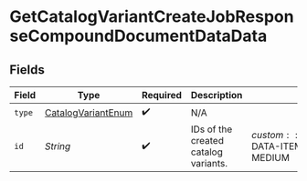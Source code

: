 # GetCatalogVariantCreateJobResponseCompoundDocumentDataData


## Fields

| Field                                                               | Type                                                                | Required                                                            | Description                                                         | Example                                                             |
| ------------------------------------------------------------------- | ------------------------------------------------------------------- | ------------------------------------------------------------------- | ------------------------------------------------------------------- | ------------------------------------------------------------------- |
| `type`                                                              | [CatalogVariantEnum](../../models/components/CatalogVariantEnum.md) | :heavy_check_mark:                                                  | N/A                                                                 |                                                                     |
| `id`                                                                | *String*                                                            | :heavy_check_mark:                                                  | IDs of the created catalog variants.                                | $custom:::$default:::SAMPLE-DATA-ITEM-1-VARIANT-MEDIUM              |